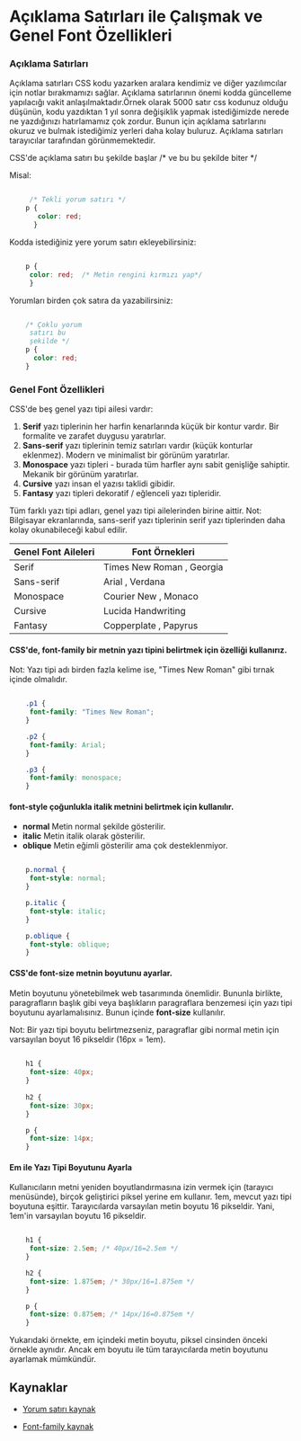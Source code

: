 # Açıklama Satırları ile Çalışmak ve Genel Font Özellikleri
###  Açıklama Satırları

Açıklama satırları CSS kodu yazarken aralara kendimiz ve diğer yazılımcılar için notlar bırakmamızı sağlar. Açıklama satırlarının önemi kodda güncelleme yapılacığı vakit anlaşılmaktadır.Örnek olarak 5000 satır css kodunuz olduğu düşünün, kodu yazdıktan 1 yıl sonra değişiklik yapmak istediğimizde nerede ne yazdığınızı hatırlamamız çok zordur. Bunun için açıklama satırlarını okuruz ve bulmak istediğimiz yerleri daha kolay buluruz. Açıklama satırları tarayıcılar tarafından görünmemektedir.

CSS'de açıklama satırı bu şekilde başlar /* ve bu bu şekilde biter */

Misal:

```css

     /* Tekli yorum satırı */
    p {
       color: red;
      }
 ```     
 
Kodda istediğiniz yere yorum satırı ekleyebilirsiniz: 

```css

    p {
     color: red;  /* Metin rengini kırmızı yap*/
     }
 ```
 Yorumları birden çok satıra da yazabilirsiniz:
 
 ```css
 
     /* Çoklu yorum
      satırı bu 
      şekilde */
     p {
       color: red;
     }
 ``` 
 
 ### Genel Font Özellikleri
 CSS'de beş genel yazı tipi ailesi vardır:
 1. **Serif** yazı tiplerinin her harfin kenarlarında küçük bir kontur vardır. Bir formalite ve zarafet duygusu yaratırlar.
 2. **Sans-serif** yazı tiplerinin temiz satırları vardır (küçük konturlar eklenmez). Modern ve minimalist bir görünüm yaratırlar.
 3. **Monospace** yazı tipleri - burada tüm harfler aynı sabit genişliğe sahiptir. Mekanik bir görünüm yaratırlar.
 4. **Cursive** yazı insan el yazısı taklidi gibidir.
 5. **Fantasy** yazı tipleri dekoratif / eğlenceli yazı tipleridir.
 
 Tüm farklı yazı tipi adları, genel yazı tipi ailelerinden birine aittir.
 Not: Bilgisayar ekranlarında, sans-serif yazı tiplerinin serif yazı tiplerinden daha kolay okunabileceği kabul edilir.
 
 Genel Font Aileleri | Font Örnekleri
 -- | --
 Serif | Times New Roman , Georgia
 Sans-serif | Arial , Verdana
 Monospace | Courier New , Monaco
 Cursive | Lucida Handwriting
 Fantasy | 	Copperplate , Papyrus
 
 #### CSS'de, **font-family** bir metnin yazı tipini belirtmek için özelliği kullanırız.
 
 Not: Yazı tipi adı birden fazla kelime ise, "Times New Roman" gibi tırnak içinde olmalıdır.
 
 ```css
 
     .p1 {
      font-family: "Times New Roman";
     }

     .p2 {
      font-family: Arial;
     }

     .p3 {
      font-family: monospace;
     }
 ```
 
 ####  **font-style** çoğunlukla italik metnini belirtmek için kullanılır.
 - **normal** Metin normal şekilde gösterilir.
 - **italic** Metin italik olarak gösterilir.
 - **oblique** Metin eğimli gösterilir ama çok desteklenmiyor.
 
 ```css
 
     p.normal {
      font-style: normal;
     }

     p.italic {
      font-style: italic;
     }

     p.oblique {
      font-style: oblique;
     }
 ```   
 
 #### CSS'de **font-size** metnin boyutunu ayarlar.
 Metin boyutunu yönetebilmek web tasarımında önemlidir. Bununla birlikte, paragrafların başlık gibi veya başlıkların paragraflara benzemesi için yazı tipi boyutunu  ayarlamalısınız. Bunun içinde **font-size** kullanılır. 
 
 Not: Bir yazı tipi boyutu belirtmezseniz, paragraflar gibi normal metin için varsayılan boyut 16 pikseldir (16px = 1em).
 
 ```css
    
     h1 {
      font-size: 40px;
     }
    
     h2 {
      font-size: 30px;
     }

     p {
      font-size: 14px;
     }
 ```
 #### Em ile Yazı Tipi Boyutunu Ayarla
 Kullanıcıların metni yeniden boyutlandırmasına izin vermek için (tarayıcı menüsünde), birçok geliştirici piksel yerine em kullanır.
 1em, mevcut yazı tipi boyutuna eşittir. Tarayıcılarda varsayılan metin boyutu 16 pikseldir. Yani, 1em'in varsayılan boyutu 16 pikseldir.
 
 ```css
 
     h1 {
      font-size: 2.5em; /* 40px/16=2.5em */
     }

     h2 {
      font-size: 1.875em; /* 30px/16=1.875em */
     }  

     p {
      font-size: 0.875em; /* 14px/16=0.875em */
     }
 ```
 Yukarıdaki örnekte, em içindeki metin boyutu, piksel cinsinden önceki örnekle aynıdır. Ancak em boyutu ile tüm tarayıcılarda metin boyutunu ayarlamak mümkündür.
 
 ## Kaynaklar
 
 - [Yorum satırı kaynak](https://www.w3schools.com/css/css_comments.asp)
 
 - [Font-family kaynak](https://www.w3schools.com/css/css_font.asp)
